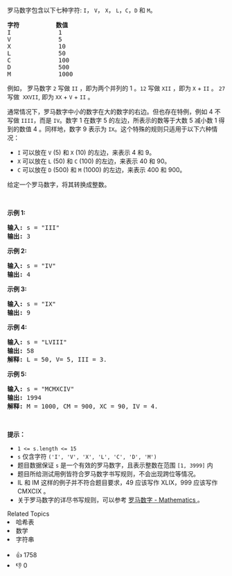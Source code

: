 <p>罗马数字包含以下七种字符:&nbsp;<code>I</code>，&nbsp;<code>V</code>，&nbsp;<code>X</code>，&nbsp;<code>L</code>，<code>C</code>，<code>D</code>&nbsp;和&nbsp;<code>M</code>。</p>

<pre>
<strong>字符</strong>          <strong>数值</strong>
I             1
V             5
X             10
L             50
C             100
D             500
M             1000</pre>

<p>例如， 罗马数字 <code>2</code> 写做&nbsp;<code>II</code>&nbsp;，即为两个并列的 1 。<code>12</code> 写做&nbsp;<code>XII</code>&nbsp;，即为&nbsp;<code>X</code>&nbsp;+&nbsp;<code>II</code>&nbsp;。 <code>27</code> 写做&nbsp;&nbsp;<code>XXVII</code>, 即为&nbsp;<code>XX</code>&nbsp;+&nbsp;<code>V</code>&nbsp;+&nbsp;<code>II</code>&nbsp;。</p>

<p>通常情况下，罗马数字中小的数字在大的数字的右边。但也存在特例，例如 4 不写做&nbsp;<code>IIII</code>，而是&nbsp;<code>IV</code>。数字 1 在数字 5 的左边，所表示的数等于大数 5 减小数 1 得到的数值 4 。同样地，数字 9 表示为&nbsp;<code>IX</code>。这个特殊的规则只适用于以下六种情况：</p>

<ul>
	<li><code>I</code>&nbsp;可以放在&nbsp;<code>V</code>&nbsp;(5) 和&nbsp;<code>X</code>&nbsp;(10) 的左边，来表示 4 和 9。</li>
	<li><code>X</code>&nbsp;可以放在&nbsp;<code>L</code>&nbsp;(50) 和&nbsp;<code>C</code>&nbsp;(100) 的左边，来表示 40 和&nbsp;90。&nbsp;</li>
	<li><code>C</code>&nbsp;可以放在&nbsp;<code>D</code>&nbsp;(500) 和&nbsp;<code>M</code>&nbsp;(1000) 的左边，来表示&nbsp;400 和&nbsp;900。</li>
</ul>

<p>给定一个罗马数字，将其转换成整数。</p>

<p>&nbsp;</p>

<p><strong>示例&nbsp;1:</strong></p>

<pre>
<strong>输入:</strong>&nbsp;s = "III"
<strong>输出:</strong> 3</pre>

<p><strong>示例&nbsp;2:</strong></p>

<pre>
<strong>输入:</strong>&nbsp;s = "IV"
<strong>输出:</strong> 4</pre>

<p><strong>示例&nbsp;3:</strong></p>

<pre>
<strong>输入:</strong>&nbsp;s = "IX"
<strong>输出:</strong> 9</pre>

<p><strong>示例&nbsp;4:</strong></p>

<pre>
<strong>输入:</strong>&nbsp;s = "LVIII"
<strong>输出:</strong> 58
<strong>解释:</strong> L = 50, V= 5, III = 3.
</pre>

<p><strong>示例&nbsp;5:</strong></p>

<pre>
<strong>输入:</strong>&nbsp;s = "MCMXCIV"
<strong>输出:</strong> 1994
<strong>解释:</strong> M = 1000, CM = 900, XC = 90, IV = 4.</pre>

<p>&nbsp;</p>

<p><strong>提示：</strong></p>

<ul>
	<li><code>1 &lt;= s.length &lt;= 15</code></li>
	<li><code>s</code> 仅含字符 <code>('I', 'V', 'X', 'L', 'C', 'D', 'M')</code></li>
	<li>题目数据保证 <code>s</code> 是一个有效的罗马数字，且表示整数在范围 <code>[1, 3999]</code> 内</li>
	<li>题目所给测试用例皆符合罗马数字书写规则，不会出现跨位等情况。</li>
	<li>IL 和 IM 这样的例子并不符合题目要求，49 应该写作 XLIX，999 应该写作 CMXCIX 。</li>
	<li>关于罗马数字的详尽书写规则，可以参考 <a href="https://b2b.partcommunity.com/community/knowledge/zh_CN/detail/10753/%E7%BD%97%E9%A9%AC%E6%95%B0%E5%AD%97#knowledge_article">罗马数字 - Mathematics </a>。</li>
</ul>
<div><div>Related Topics</div><div><li>哈希表</li><li>数学</li><li>字符串</li></div></div><br><div><li>👍 1758</li><li>👎 0</li></div>